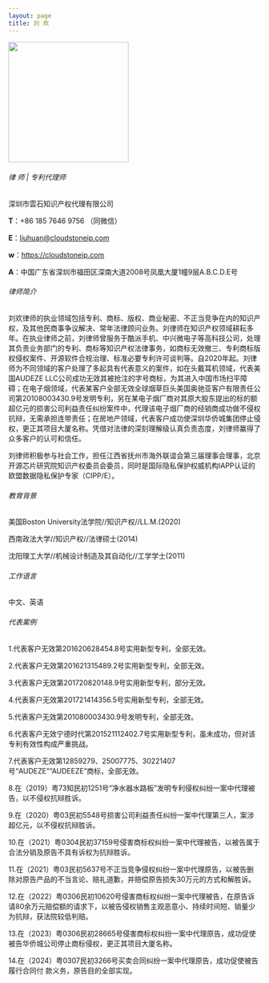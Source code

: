 ```yaml
---
layout: page
title: 刘 欢
---
```


<img src="https://felixhuan.github.io/images/liuhuan.jpg" class="floatpic" wiidth="160" height="240">

###### 律 师 | 专利代理师

深圳市雲石知识产权代理有限公司

**T**：+86 185 7646 9756 （同微信）

**E**：liuhuan@cloudstoneip.com

**w**：https://cloudstoneip.com

**A**：中国广东省深圳市福田区深南大道2008号凤凰大厦1幢9层A.B.C.D.E号

###### 律师简介

刘欢律师的执业领域包括专利、商标、版权、商业秘密、不正当竞争在内的知识产权，及其他民商事争议解决、常年法律顾问业务。刘律师在知识产权领域耕耘多年。在执业律师之前，刘律师曾服务于酷派手机、中兴微电子等高科技公司，处理其负责业务部门的专利、商标等知识产权法律事务，如商标无效撤三、专利商标版权侵权案件、开源软件合规治理、标准必要专利许可谈判等。自2020年起。刘律师为不同领域的客户处理了多起具有代表意义的案件，如在头戴耳机领域，代表美国AUDEZE LLC公司成功无效其被抢注的字号商标，为其进入中国市场扫平障碍；在电子烟领域，代表某客户全部无效全球烟草巨头美国奥驰亚客户有限责任公司第20108003430.9号发明专利，另在某电子烟厂商对其原大股东提出的标的额超亿元的损害公司利益责任纠纷案件中，代理该电子烟厂商的经销商成功做不侵权抗辩，无需承担连带责任；在房地产领域，代表客户成功使深圳华侨城集团停止侵权，更正其项目大厦名称。凭借对法律的深刻理解级认真负责态度，刘律师赢得了众多客户的认可和信任。

刘律师积极参与社会工作，担任江西省抚州市海外联谊会第三届理事会理事，北京开源芯片研究院知识产权委员会委员，同时是国际隐私保护权威机构IAPP认证的欧盟数据隐私保护专家（CIPP/E）。

###### 教育背景

美国Boston University法学院//知识产权//LL.M.(2020)

西南政法大学//知识产权//法律硕士(2014)

沈阳理工大学//机械设计制造及其自动化//工学学士(2011)

###### 工作语言

中文、英语

###### 代表案例

1.代表客户无效第201620628454.8号实用新型专利，全部无效。

2.代表客户无效第201621315489.2号实用新型专利，全部无效。

3.代表客户无效第201720820148.9号实用新型专利，部分无效。

4.代表客户无效第201721414356.5号实用新型专利，全部无效。

5.代表客户无效第201080003430.9号发明专利，全部无效。

6.代表客户无效宁德时代第201521112402.7号实用新型专利，虽未成功，但对该专利有效性构成严重挑战。

7.代表客户无效第12859279、25007775、30221407号“AUDEZE”“AUDEEZE”商标，全部无效。

8.在（2019）粤73知民初1251号“净水器水路板”发明专利侵权纠纷一案中代理被告，以不侵权抗辩胜诉。

9.在（2020）粤03民初5548号损害公司利益责任纠纷一案中代理第三人，案涉超亿元，以不侵权抗辩胜诉。

10.在（2021）粤0304民初37159号侵害商标权纠纷一案中代理被告，以被告属于合法分销及原告不具有诉权为抗辩胜诉。

11.在（2021）粤03民初5637号不正当竞争侵权纠纷一案中代理原告，以被告删除对原告产品的不当言论、赔礼道歉，并赔偿原告损失30万元的方式和解胜诉。

12.在（2022）粤0306民初10620号侵害商标权纠纷一案中代理被告，在原告诉请80余万元赔偿额的请求下，以被告侵权销售主观恶意小、持续时间短、销量少为抗辩，获法院较低判赔。

13.在（2023）粤0306民初28665号侵害商标权纠纷一案中代理原告，成功促使被告华侨城公司停止商标侵权，更正其项目大厦名称。

14.在（2024）粤0307民初3266号买卖合同纠纷一案中代理原告，成功促使被告履行合同付   款义务，原告目的全部实现。
